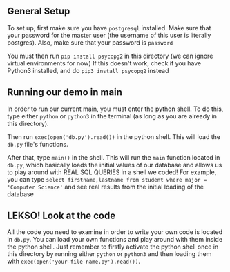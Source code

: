 ## General Setup

To set up, first make sure you have `postgresql` installed. Make sure that your password for the master
user (the username of this user is literally postgres). Also, make sure that your password is `password`

You must then run `pip install psycopg2` in this directory (we can ignore virtual environments for now)
If this doesn't work, check if you have Python3 installed, and do `pip3 install psycopg2` instead


## Running our demo in main

In order to run our current main, you must enter the python shell. To do this, type either `python` or
`python3` in the terminal (as long as you are already in this directory).

Then run `exec(open('db.py').read())` in the python shell. This will load the `db.py` file's functions.

After that, type `main()` in the shell. This will run the `main` function located in `db.py`, which basically
loads the initial values of our database and allows us to play around with REAL SQL QUERIES in a shell we coded! For example, you can type `select firstname,lastname from student where major = 'Computer Science'` and see real results from the initial loading of the database

## LEKSO! Look at the code

All the code you need to examine in order to write your own code is located in `db.py`. You can load your own functions and play around with them inside the python shell. Just remember to firstly activate the python shell once in this directory by running either `python` or `python3` and then loading them with `exec(open('your-file-name.py').read())`.
